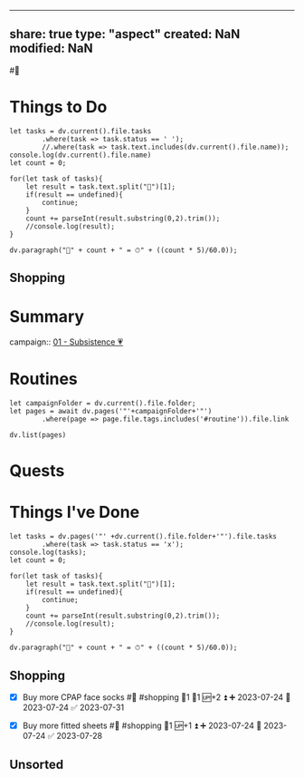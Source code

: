 
---
share: true
type: "aspect"
created: NaN 
modified: NaN
---
#🛌
# Things to Do
```dataviewjs
let tasks = dv.current().file.tasks
		.where(task => task.status == ' ');
		//.where(task => task.text.includes(dv.current().file.name));
console.log(dv.current().file.name)
let count = 0;

for(let task of tasks){
	let result = task.text.split("🍅")[1];
	if(result == undefined){
		continue;
	}
	count += parseInt(result.substring(0,2).trim());
	//console.log(result);
}

dv.paragraph("🍅" + count + " = ⏱" + ((count * 5)/60.0));
```





## Shopping







# Summary
campaign:: [01 - Subsistence 💗](../01%20-%20Subsistence%20%F0%9F%92%97.md)

# Routines
```dataviewjs
let campaignFolder = dv.current().file.folder;
let pages = await dv.pages('"'+campaignFolder+'"')
		.where(page => page.file.tags.includes('#routine')).file.link

dv.list(pages)
```

# Quests

# Things I've Done
```dataviewjs
let tasks = dv.pages('"' +dv.current().file.folder+'"').file.tasks
		.where(task => task.status == 'x');
console.log(tasks);
let count = 0;

for(let task of tasks){
	let result = task.text.split("🍅")[1];
	if(result == undefined){
		continue;
	}
	count += parseInt(result.substring(0,2).trim());
	//console.log(result);
}

dv.paragraph("🍅" + count + " = ⏱" + ((count * 5)/60.0));
```

## Shopping
 - [x] Buy more CPAP face socks #🛌 #shopping 🍅1 🥄1 🆙+2 ⏫ ➕ 2023-07-24 🛫 2023-07-24 ✅ 2023-07-31
- [x] Buy more fitted sheets #🛌 #shopping 🥄1 🆙+1 ⏫ ➕ 2023-07-24 🛫 2023-07-24 ✅ 2023-07-28


## Unsorted








